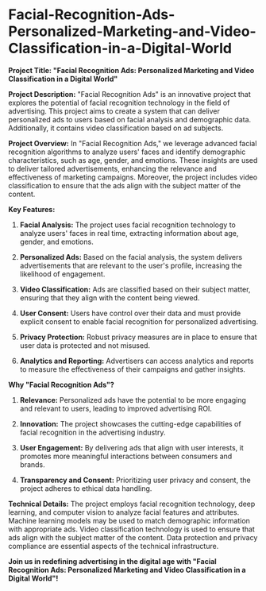 # Facial-Recognition-Ads-Personalized-Marketing-and-Video-Classification-in-a-Digital-World

**Project Title: "Facial Recognition Ads: Personalized Marketing and Video Classification in a Digital World"**

**Project Description:**
"Facial Recognition Ads" is an innovative project that explores the potential of facial recognition technology in the field of advertising. This project aims to create a system that can deliver personalized ads to users based on facial analysis and demographic data. Additionally, it contains video classification based on ad subjects.

**Project Overview:**
In "Facial Recognition Ads," we leverage advanced facial recognition algorithms to analyze users' faces and identify demographic characteristics, such as age, gender, and emotions. These insights are used to deliver tailored advertisements, enhancing the relevance and effectiveness of marketing campaigns. Moreover, the project includes video classification to ensure that the ads align with the subject matter of the content.

**Key Features:**

1. **Facial Analysis:** The project uses facial recognition technology to analyze users' faces in real time, extracting information about age, gender, and emotions.

2. **Personalized Ads:** Based on the facial analysis, the system delivers advertisements that are relevant to the user's profile, increasing the likelihood of engagement.

3. **Video Classification:** Ads are classified based on their subject matter, ensuring that they align with the content being viewed.

4. **User Consent:** Users have control over their data and must provide explicit consent to enable facial recognition for personalized advertising.

5. **Privacy Protection:** Robust privacy measures are in place to ensure that user data is protected and not misused.

6. **Analytics and Reporting:** Advertisers can access analytics and reports to measure the effectiveness of their campaigns and gather insights.

**Why "Facial Recognition Ads"?**

1. **Relevance:** Personalized ads have the potential to be more engaging and relevant to users, leading to improved advertising ROI.

2. **Innovation:** The project showcases the cutting-edge capabilities of facial recognition in the advertising industry.

3. **User Engagement:** By delivering ads that align with user interests, it promotes more meaningful interactions between consumers and brands.

4. **Transparency and Consent:** Prioritizing user privacy and consent, the project adheres to ethical data handling.

**Technical Details:**
The project employs facial recognition technology, deep learning, and computer vision to analyze facial features and attributes. Machine learning models may be used to match demographic information with appropriate ads. Video classification technology is used to ensure that ads align with the subject matter of the content. Data protection and privacy compliance are essential aspects of the technical infrastructure.

**Join us in redefining advertising in the digital age with "Facial Recognition Ads: Personalized Marketing and Video Classification in a Digital World"!**

